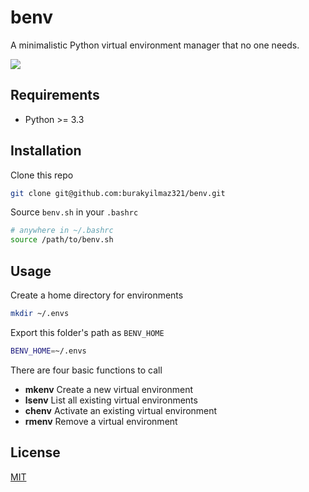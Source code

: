 # benv

A minimalistic Python virtual environment manager that no one needs.

![](https://github.com/burakyilmaz321/benv/workflows/Python%20package/badge.svg)

## Requirements

- Python >= 3.3

## Installation

Clone this repo

```bash
git clone git@github.com:burakyilmaz321/benv.git
```

Source `benv.sh` in your `.bashrc`

```bash
# anywhere in ~/.bashrc
source /path/to/benv.sh
```

## Usage

Create a home directory for environments

```bash
mkdir ~/.envs
```

Export this folder's path as `BENV_HOME`

```bash
BENV_HOME=~/.envs
```

There are four basic functions to call

- **mkenv** Create a new virtual environment
- **lsenv** List all existing virtual environments
- **chenv** Activate an existing virtual environment
- **rmenv** Remove a virtual environment

## License
[MIT](https://choosealicense.com/licenses/mit/)
